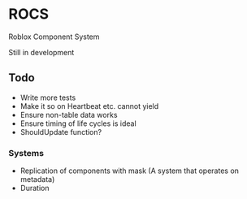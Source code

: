# ROCS
Roblox Component System

Still in development

## Todo
- Write more tests
- Make it so on Heartbeat etc. cannot yield
- Ensure non-table data works
- Ensure timing of life cycles is ideal
- ShouldUpdate function?

### Systems
- Replication of components with mask (A system that operates on metadata)
- Duration